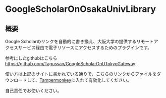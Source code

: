 # GoogleScholarOnOsakaUnivLibrary
## 概要
Google Scholarのリンクを自動的に書き換え、大阪大学の提供するリモートアクセスサービス経由で電子リソースにアクセスするためのプラグインです。

参考にしたgithubはこちら
https://github.com/Tagussan/GoogleScholarOnUTokyoGateway

使い方は上記のサイトに書かれている通りで、<a href="https://raw.githubusercontent.com/obameyan/GoogleScholarOnOsakaUnivLibrary/master/remote_osaka_univ.user.js" rel="nofollow">こちらのリンク</a>からファイルをダウンロードして、<a href="https://www.tampermonkey.net/" rel="nofollow">Tampermonkey</a>に入れて有効化してください。

自己責任でお使いください。